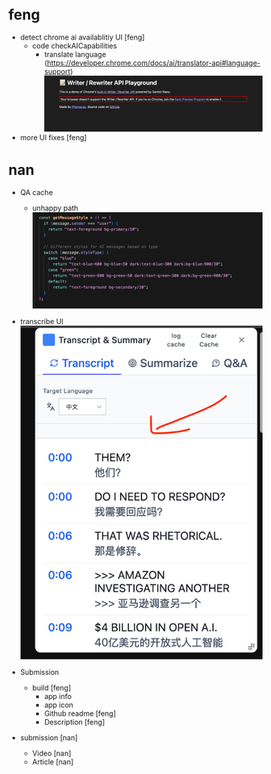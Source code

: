 # feng

- detect chrome ai availablitiy UI [feng]
  - code checkAICapabilities
    - translate language (https://developer.chrome.com/docs/ai/translator-api#language-support)
      ![alt text](image-4.png)
- more UI fixes [feng]

# nan

- QA cache
  - unhappy path
    ![alt text](image-8.png)
- transcribe UI
  ![alt text](image-7.png)

- Submission
  - build [feng]
    - app info
    - app icon
    - Github readme [feng]
    - Description [feng]
- submission [nan]
  - Video [nan]
  - Article [nan]
